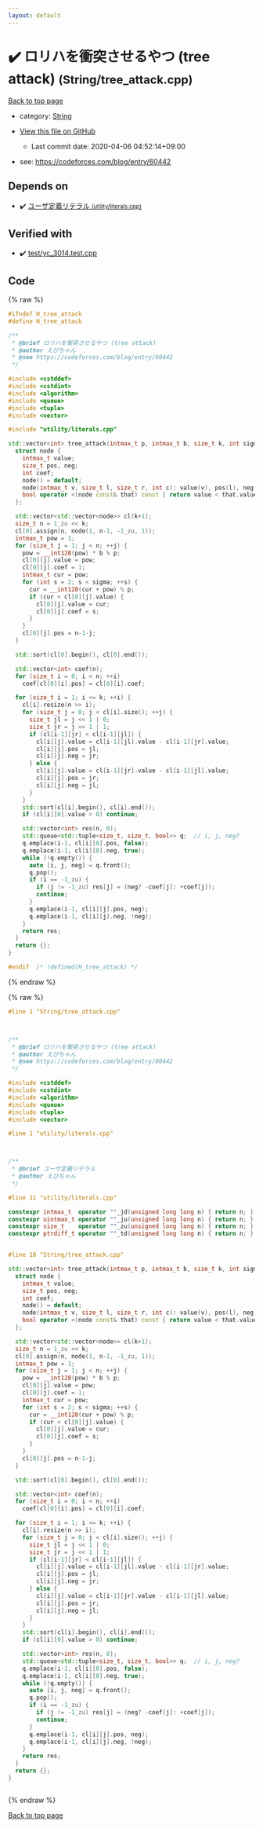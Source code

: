 ```yaml
---
layout: default
---
```


<!-- mathjax config similar to math.stackexchange -->
<script type="text/javascript" async
  src="https://cdnjs.cloudflare.com/ajax/libs/mathjax/2.7.5/MathJax.js?config=TeX-MML-AM_CHTML">
</script>
<script type="text/x-mathjax-config">
  MathJax.Hub.Config({
    TeX: { equationNumbers: { autoNumber: "AMS" }},
    tex2jax: {
      inlineMath: [ ['$','$'] ],
      processEscapes: true
    },
    "HTML-CSS": { matchFontHeight: false },
    displayAlign: "left",
    displayIndent: "2em"
  });
</script>

<script type="text/javascript" src="https://cdnjs.cloudflare.com/ajax/libs/jquery/3.4.1/jquery.min.js"></script>
<script src="https://cdn.jsdelivr.net/npm/jquery-balloon-js@1.1.2/jquery.balloon.min.js" integrity="sha256-ZEYs9VrgAeNuPvs15E39OsyOJaIkXEEt10fzxJ20+2I=" crossorigin="anonymous"></script>
<script type="text/javascript" src="../../assets/js/copy-button.js"></script>
<link rel="stylesheet" href="../../assets/css/copy-button.css" />


# :heavy_check_mark: ロリハを衝突させるやつ (tree attack) <small>(String/tree_attack.cpp)</small>

<a href="../../index.html">Back to top page</a>

* category: <a href="../../index.html#27118326006d3829667a400ad23d5d98">String</a>
* <a href="{{ site.github.repository_url }}/blob/master/String/tree_attack.cpp">View this file on GitHub</a>
    - Last commit date: 2020-04-06 04:52:14+09:00


* see: <a href="https://codeforces.com/blog/entry/60442">https://codeforces.com/blog/entry/60442</a>


## Depends on

* :heavy_check_mark: <a href="../utility/literals.cpp.html">ユーザ定義リテラル <small>(utility/literals.cpp)</small></a>


## Verified with

* :heavy_check_mark: <a href="../../verify/test/yc_3014.test.cpp.html">test/yc_3014.test.cpp</a>


## Code

<a id="unbundled"></a>
{% raw %}
```cpp
#ifndef H_tree_attack
#define H_tree_attack

/**
 * @brief ロリハを衝突させるやつ (tree attack)
 * @author えびちゃん
 * @see https://codeforces.com/blog/entry/60442
 */

#include <cstddef>
#include <cstdint>
#include <algorithm>
#include <queue>
#include <tuple>
#include <vector>

#include "utility/literals.cpp"

std::vector<int> tree_attack(intmax_t p, intmax_t b, size_t k, int sigma = 2) {
  struct node {
    intmax_t value;
    size_t pos, neg;
    int coef;
    node() = default;
    node(intmax_t v, size_t l, size_t r, int c): value(v), pos(l), neg(r), coef(c) {}
    bool operator <(node const& that) const { return value < that.value; }
  };

  std::vector<std::vector<node>> cl(k+1);
  size_t n = 1_zu << k;
  cl[0].assign(n, node(1, n-1, -1_zu, 1));
  intmax_t pow = 1;
  for (size_t j = 1; j < n; ++j) {
    pow = __int128(pow) * b % p;
    cl[0][j].value = pow;
    cl[0][j].coef = 1;
    intmax_t cur = pow;
    for (int s = 2; s < sigma; ++s) {
      cur = __int128(cur + pow) % p;
      if (cur < cl[0][j].value) {
        cl[0][j].value = cur;
        cl[0][j].coef = s;
      }
    }
    cl[0][j].pos = n-1-j;
  }

  std::sort(cl[0].begin(), cl[0].end());

  std::vector<int> coef(n);
  for (size_t i = 0; i < n; ++i)
    coef[cl[0][i].pos] = cl[0][i].coef;

  for (size_t i = 1; i <= k; ++i) {
    cl[i].resize(n >> i);
    for (size_t j = 0; j < cl[i].size(); ++j) {
      size_t jl = j << 1 | 0;
      size_t jr = j << 1 | 1;
      if (cl[i-1][jr] < cl[i-1][jl]) {
        cl[i][j].value = cl[i-1][jl].value - cl[i-1][jr].value;
        cl[i][j].pos = jl;
        cl[i][j].neg = jr;
      } else {
        cl[i][j].value = cl[i-1][jr].value - cl[i-1][jl].value;
        cl[i][j].pos = jr;
        cl[i][j].neg = jl;
      }
    }
    std::sort(cl[i].begin(), cl[i].end());
    if (cl[i][0].value > 0) continue;

    std::vector<int> res(n, 0);
    std::queue<std::tuple<size_t, size_t, bool>> q;  // i, j, neg?
    q.emplace(i-1, cl[i][0].pos, false);
    q.emplace(i-1, cl[i][0].neg, true);
    while (!q.empty()) {
      auto [i, j, neg] = q.front();
      q.pop();
      if (i == -1_zu) {
        if (j != -1_zu) res[j] = (neg? -coef[j]: +coef[j]);
        continue;
      }
      q.emplace(i-1, cl[i][j].pos, neg);
      q.emplace(i-1, cl[i][j].neg, !neg);
    }
    return res;
  }
  return {};
}

#endif  /* !defined(H_tree_attack) */

```
{% endraw %}

<a id="bundled"></a>
{% raw %}
```cpp
#line 1 "String/tree_attack.cpp"



/**
 * @brief ロリハを衝突させるやつ (tree attack)
 * @author えびちゃん
 * @see https://codeforces.com/blog/entry/60442
 */

#include <cstddef>
#include <cstdint>
#include <algorithm>
#include <queue>
#include <tuple>
#include <vector>

#line 1 "utility/literals.cpp"



/**
 * @brief ユーザ定義リテラル
 * @author えびちゃん
 */

#line 11 "utility/literals.cpp"

constexpr intmax_t  operator ""_jd(unsigned long long n) { return n; }
constexpr uintmax_t operator ""_ju(unsigned long long n) { return n; }
constexpr size_t    operator ""_zu(unsigned long long n) { return n; }
constexpr ptrdiff_t operator ""_td(unsigned long long n) { return n; }


#line 18 "String/tree_attack.cpp"

std::vector<int> tree_attack(intmax_t p, intmax_t b, size_t k, int sigma = 2) {
  struct node {
    intmax_t value;
    size_t pos, neg;
    int coef;
    node() = default;
    node(intmax_t v, size_t l, size_t r, int c): value(v), pos(l), neg(r), coef(c) {}
    bool operator <(node const& that) const { return value < that.value; }
  };

  std::vector<std::vector<node>> cl(k+1);
  size_t n = 1_zu << k;
  cl[0].assign(n, node(1, n-1, -1_zu, 1));
  intmax_t pow = 1;
  for (size_t j = 1; j < n; ++j) {
    pow = __int128(pow) * b % p;
    cl[0][j].value = pow;
    cl[0][j].coef = 1;
    intmax_t cur = pow;
    for (int s = 2; s < sigma; ++s) {
      cur = __int128(cur + pow) % p;
      if (cur < cl[0][j].value) {
        cl[0][j].value = cur;
        cl[0][j].coef = s;
      }
    }
    cl[0][j].pos = n-1-j;
  }

  std::sort(cl[0].begin(), cl[0].end());

  std::vector<int> coef(n);
  for (size_t i = 0; i < n; ++i)
    coef[cl[0][i].pos] = cl[0][i].coef;

  for (size_t i = 1; i <= k; ++i) {
    cl[i].resize(n >> i);
    for (size_t j = 0; j < cl[i].size(); ++j) {
      size_t jl = j << 1 | 0;
      size_t jr = j << 1 | 1;
      if (cl[i-1][jr] < cl[i-1][jl]) {
        cl[i][j].value = cl[i-1][jl].value - cl[i-1][jr].value;
        cl[i][j].pos = jl;
        cl[i][j].neg = jr;
      } else {
        cl[i][j].value = cl[i-1][jr].value - cl[i-1][jl].value;
        cl[i][j].pos = jr;
        cl[i][j].neg = jl;
      }
    }
    std::sort(cl[i].begin(), cl[i].end());
    if (cl[i][0].value > 0) continue;

    std::vector<int> res(n, 0);
    std::queue<std::tuple<size_t, size_t, bool>> q;  // i, j, neg?
    q.emplace(i-1, cl[i][0].pos, false);
    q.emplace(i-1, cl[i][0].neg, true);
    while (!q.empty()) {
      auto [i, j, neg] = q.front();
      q.pop();
      if (i == -1_zu) {
        if (j != -1_zu) res[j] = (neg? -coef[j]: +coef[j]);
        continue;
      }
      q.emplace(i-1, cl[i][j].pos, neg);
      q.emplace(i-1, cl[i][j].neg, !neg);
    }
    return res;
  }
  return {};
}



```
{% endraw %}

<a href="../../index.html">Back to top page</a>

